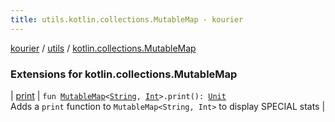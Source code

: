 ```yaml
---
title: utils.kotlin.collections.MutableMap - kourier
---
```


[kourier](../../index.html) / [utils](../index.html) / [kotlin.collections.MutableMap](.)

### Extensions for kotlin.collections.MutableMap

| [print](print.html) | `fun `[`MutableMap`](https://kotlinlang.org/api/latest/jvm/stdlib/kotlin.collections/-mutable-map/index.html)`<`[`String`](https://kotlinlang.org/api/latest/jvm/stdlib/kotlin/-string/index.html)`, `[`Int`](https://kotlinlang.org/api/latest/jvm/stdlib/kotlin/-int/index.html)`>.print(): `[`Unit`](https://kotlinlang.org/api/latest/jvm/stdlib/kotlin/-unit/index.html)<br>Adds a `print` function to `MutableMap<String, Int>` to display SPECIAL stats |

